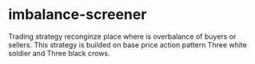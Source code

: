 # imbalance-screener
Trading strategy reconginze place where is overbalance of buyers or sellers. This strategy is builded on base price action pattern Three white soldier and Three black crows.
